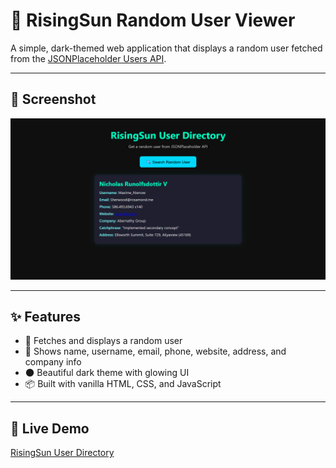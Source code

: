 # 🌙 RisingSun Random User Viewer

A simple, dark-themed web application that displays a random user fetched from the [JSONPlaceholder Users API](https://jsonplaceholder.typicode.com/users).

---

## 📸 Screenshot

![App Screenshot](./screenshot/user.png)

---

## ✨ Features

- 🔁 Fetches and displays a random user
- 📄 Shows name, username, email, phone, website, address, and company info
- 🌑 Beautiful dark theme with glowing UI
- 📦 Built with vanilla HTML, CSS, and JavaScript

---

## 🚀 Live Demo

[RisingSun User Directory](https://agravi987.github.io/random-user-viewer/)
